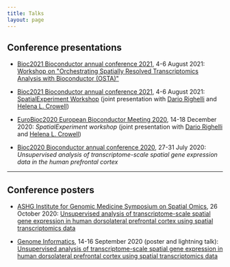 ```yaml
---
title: Talks
layout: page
---
```



## Conference presentations

- [Bioc2021 Bioconductor annual conference 2021](https://bioc2021.bioconductor.org/), 4-6 August 2021: [Workshop on "Orchestrating Spatially Resolved Transcriptomics Analysis with Bioconductor (OSTA)"](https://lmweber.org/OSTAWorkshopBioc2021/)

- [Bioc2021 Bioconductor annual conference 2021](https://bioc2021.bioconductor.org/), 4-6 August 2021: [SpatialExperiment Workshop](https://github.com/drighelli/SpatialExperiment_Bioc2021) (joint presentation with [Dario Righelli](https://github.com/drighelli) and [Helena L. Crowell](https://helenalc.github.io/))

- [EuroBioc2020 European Bioconductor Meeting 2020](https://eurobioc2020.bioconductor.org/), 14-18 December 2020: *SpatialExperiment workshop* (joint presentation with [Dario Righelli](https://github.com/drighelli) and [Helena L. Crowell](https://helenalc.github.io/))

- [Bioc2020 Bioconductor annual conference 2020](http://bioc2020.bioconductor.org/), 27-31 July 2020: *Unsupervised analysis of transcriptome-scale spatial gene expression data in the human prefrontal cortex*


---


## Conference posters

- [ASHG Institute for Genomic Medicine Symposium on Spatial Omics](https://igmsymposium.weebly.com/), 26 October 2020: [Unsupervised analysis of transcriptome-scale spatial gene expression in human dorsolateral prefrontal cortex using spatial transcriptomics data](https://zenodo.org/record/4110719)

- [Genome Informatics](https://coursesandconferences.wellcomeconnectingscience.org/event/genome-informatics-virtual-conference-20200914/), 14-16 September 2020 (poster and lightning talk): [Unsupervised analysis of transcriptome-scale spatial gene expression in human dorsolateral prefrontal cortex using spatial transcriptomics data](https://zenodo.org/record/4110719)

